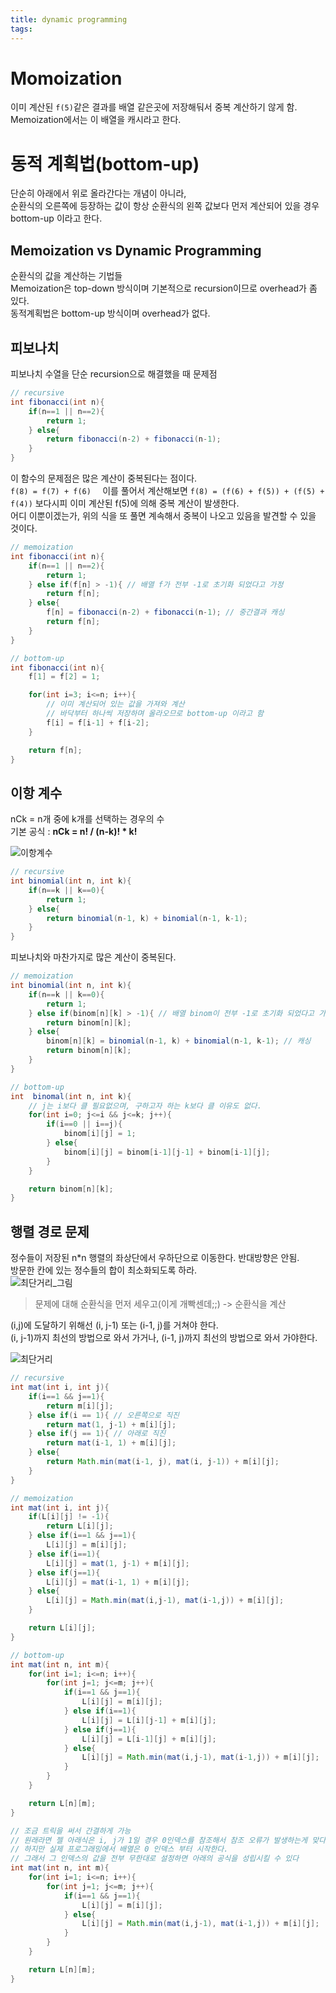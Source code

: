 ```yaml
---
title: dynamic programming
tags:
---
```


# Momoization
이미 계산된 `f(5)`같은 결과를 배열 같은곳에 저장해둬서 중복 계산하기 않게 함.  
Memoization에서는 이 배열을 캐시라고 한다.  

# 동적 계획법(bottom-up)
단순히 아래에서 위로 올라간다는 개념이 아니라,  
순환식의 오른쪽에 등장하는 값이 항상 순환식의 왼쪽 값보다 먼저 계산되어 있을 경우 bottom-up 이라고 한다.  

## Memoization vs Dynamic Programming
순환식의 값을 계산하는 기법들  
Memoization은 top-down 방식이며 기본적으로 recursion이므로 overhead가 좀 있다.  
동적계획법은 bottom-up 방식이며 overhead가 없다.  

## 피보나치
피보나치 수열을 단순 recursion으로 해결했을 때 문제점

```java
// recursive
int fibonacci(int n){
    if(n==1 || n==2){
        return 1;
    } else{
        return fibonacci(n-2) + fibonacci(n-1);
    }
}
```

이 함수의 문제점은 많은 계산이 중복된다는 점이다.  
`f(8) = f(7) + f(6)  `
이를 풀어서 계산해보면
`f(8) = (f(6) + f(5)) + (f(5) + f(4))`
보다시피 이미 계산된 f(5)에 의해 중복 계산이 발생한다.  
어디 이뿐이겠는가, 위의 식을 또 풀면 계속해서 중복이 나오고 있음을 발견할 수 있을 것이다.  

```java
// memoization
int fibonacci(int n){
    if(n==1 || n==2){
        return 1;
    } else if(f[n] > -1){ // 배열 f가 전부 -1로 초기화 되었다고 가정
        return f[n];
    } else{
        f[n] = fibonacci(n-2) + fibonacci(n-1); // 중간결과 캐싱
        return f[n];
    }
}
```

```java
// bottom-up
int fibonacci(int n){
    f[1] = f[2] = 1;

    for(int i=3; i<=n; i++){
        // 이미 계산되어 있는 값을 가져와 계산
        // 바닥부터 하나씩 저장하며 올라오므로 bottom-up 이라고 함
        f[i] = f[i-1] + f[i-2]; 
    }

    return f[n];
}
```

## 이항 계수
nCk = n개 중에 k개를 선택하는 경우의 수  
기본 공식 : **nCk = n! / (n-k)! * k!**  

![이항계수](https://cloud2.zoolz.com/MyComputers/Images/Image.aspx?q=bT00MDcyNDcma2V5PTI1MTE4ODIwMjUmdHlwZT1sJno9MjAxOC8wOC8xOSAwOTo0OQ==)  

```java
// recursive
int binomial(int n, int k){
    if(n==k || k==0){
        return 1;
    } else{
        return binomial(n-1, k) + binomial(n-1, k-1);
    }
}
```

피보나치와 마찬가지로 많은 계산이 중복된다.  

```java
// memoization
int binomial(int n, int k){
    if(n==k || k==0){
        return 1;
    } else if(binom[n][k] > -1){ // 배열 binom이 전부 -1로 초기화 되었다고 가정
        return binom[n][k];
    } else{
        binom[n][k] = binomial(n-1, k) + binomial(n-1, k-1); // 캐싱
        return binom[n][k];
    }
}
```

```java
// bottom-up
int  binomal(int n, int k){
    // j는 i보다 클 필요없으며, 구하고자 하는 k보다 클 이유도 없다.
    for(int i=0; j<=i && j<=k; j++){ 
        if(i==0 || i==j){
            binom[i][j] = 1;
        } else{
            binom[i][j] = binom[i-1][j-1] + binom[i-1][j];
        }
    }

    return binom[n][k];
}
```

## 행렬 경로 문제
정수들이 저장된 n*n 행렬의 좌상단에서 우하단으로 이동한다. 반대방향은 안됨.  
방문한 칸에 있는 정수들의 합이 최소화되도록 하라.  
![최단거리_그림](https://cloud2.zoolz.com/MyComputers/Images/Image.aspx?q=bT00MDcyNDcma2V5PTI1MTE5NzI3OTUmdHlwZT1sJno9MTkvMDgvMjAxOCAxMDozNg==)

> 문제에 대해 순환식을 먼저 세우고(이게 개빡센데;;) -> 순환식을 계산  

(i,j)에 도달하기 위해선 (i, j-1) 또는 (i-1, j)를 거쳐야 한다.  
(i, j-1)까지 최선의 방법으로 와서 가거나, (i-1, j)까지 최선의 방법으로 와서 가야한다.  

![최단거리](https://cloud2.zoolz.com/MyComputers/Images/Image.aspx?q=bT00MDcyNDcma2V5PTI1MTE5NTQ4OTImdHlwZT1sJno9MTkvMDgvMjAxOCAxMDoyOA==)  


```java
// recursive
int mat(int i, int j){
    if(i==1 && j==1){
        return m[i][j];
    } else if(i == 1){ // 오른쪽으로 직진
        return mat(1, j-1) + m[i][j];
    } else if(j == 1){ // 아래로 직진
        return mat(i-1, 1) + m[i][j];
    } else{
        return Math.min(mat(i-1, j), mat(i, j-1)) + m[i][j];
    }
}
```

```java
// memoization
int mat(int i, int j){
    if(L[i][j] != -1){
        return L[i][j];
    } else if(i==1 && j==1){
        L[i][j] = m[i][j];
    } else if(i==1){
        L[i][j] = mat(1, j-1) + m[i][j];
    } else if(j==1){
        L[i][j] = mat(i-1, 1) + m[i][j];
    } else{
        L[i][j] = Math.min(mat(i,j-1), mat(i-1,j)) + m[i][j];
    }

    return L[i][j];
}
```

```java
// bottom-up
int mat(int n, int m){
    for(int i=1; i<=n; i++){
        for(int j=1; j<=m; j++){
            if(i==1 && j==1){
                L[i][j] = m[i][j];
            } else if(i==1){
                L[i][j] = L[i][j-1] + m[i][j];
            } else if(j==1){
                L[i][j] = L[i-1][j] + m[i][j];
            } else{
                L[i][j] = Math.min(mat(i,j-1), mat(i-1,j)) + m[i][j];
            }
        }
    }

    return L[n][m];
}

// 조금 트릭을 써서 간결하게 가능
// 원래라면 젤 아래식은 i, j가 1일 경우 0인덱스를 참조해서 참조 오류가 발생하는게 맞다.
// 하지만 실제 프로그래밍에서 배열은 0 인덱스 부터 시작한다.
// 그래서 그 인덱스의 값을 전부 무한대로 설정하면 아래의 공식을 성립시킬 수 있다
int mat(int n, int m){
    for(int i=1; i<=n; i++){
        for(int j=1; j<=m; j++){
            if(i==1 && j==1){
                L[i][j] = m[i][j];
            } else{
                L[i][j] = Math.min(mat(i,j-1), mat(i-1,j)) + m[i][j];
            }
        }
    }

    return L[n][m];
}
```